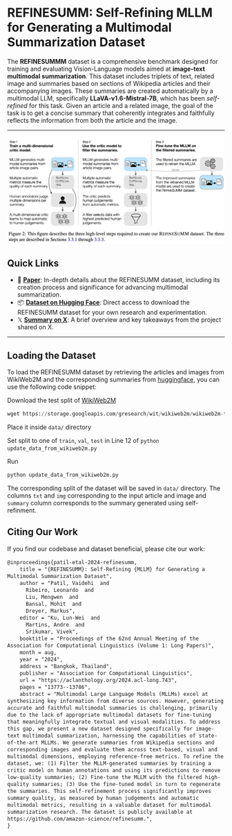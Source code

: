 # **REFINESUMM: Self-Refining MLLM for Generating a Multimodal Summarization Dataset**

The **REFINESUMMM** dataset is a comprehensive benchmark designed for training and evaluating Vision-Language models aimed at **image-text multimodal summarization**. This dataset includes triplets of text, related image and summaries based on sections of Wikipedia articles and their accompanying images. These summaries are created automatically by a multimodal LLM, specifically **LLaVA-v1.6-Mistral-7B**, which has been *self-refined* for this task. Given an article and a related image, the goal of the task is to get a concise summary that coherently integrates and faithfully reflects the information from both the article and the image.

---
<img width="1372" alt="image" src="self-refine.png">

## **Quick Links**

- 📄 [**Paper**](https://aclanthology.org/2024.acl-long.743/): In-depth details about the REFINESUMM dataset, including its creation process and significance for advancing multimodal summarization.
- 📦 [**Dataset on Hugging Face**](https://huggingface.co/datasets/vaidehi99/RefineSumm): Direct access to download the REFINESUMM dataset for your own research and experimentation.
- 𝕏 [**Summary on X**](https://x.com/vaidehi_patil_/status/1823174854469673445): A brief overview and key takeaways from the project shared on X.

---

## **Loading the Dataset**

To load the REFINESUMM dataset by retrieving the articles and images from WikiWeb2M and the corresponding summaries from [huggingface](ttps://huggingface.co/datasets/vaidehi99/RefineSumm), you can use the following code snippet:

Download the test split of [WikiWeb2M](https://github.com/google-research-datasets/wit/blob/main/wikiweb2m.md)

```python
wget https://storage.googleapis.com/gresearch/wit/wikiweb2m/wikiweb2m-test.tfrecord.gz
```

Place it inside ```data/``` directory

Set split to one of ```train```, ```val```, ```test``` in Line 12 of ```python update_data_from_wikiweb2m.py```

Run 
```python
python update_data_from_wikiweb2m.py
```
The corresponding split of the dataset will be saved in ```data/``` directory.
The columns ```txt``` and ```img``` corresponding to the input article and image and ```summary``` column corresponds to the summary generated using self-refinment.


## Citing Our Work

If you find our codebase and 
dataset beneficial, please cite our work:
```
@inproceedings{patil-etal-2024-refinesumm,
    title = "{REFINESUMM}: Self-Refining {MLLM} for Generating a Multimodal Summarization Dataset",
    author = "Patil, Vaidehi  and
      Ribeiro, Leonardo  and
      Liu, Mengwen  and
      Bansal, Mohit  and
      Dreyer, Markus",
    editor = "Ku, Lun-Wei  and
      Martins, Andre  and
      Srikumar, Vivek",
    booktitle = "Proceedings of the 62nd Annual Meeting of the Association for Computational Linguistics (Volume 1: Long Papers)",
    month = aug,
    year = "2024",
    address = "Bangkok, Thailand",
    publisher = "Association for Computational Linguistics",
    url = "https://aclanthology.org/2024.acl-long.743",
    pages = "13773--13786",
    abstract = "Multimodal Large Language Models (MLLMs) excel at synthesizing key information from diverse sources. However, generating accurate and faithful multimodal summaries is challenging, primarily due to the lack of appropriate multimodal datasets for fine-tuning that meaningfully integrate textual and visual modalities. To address this gap, we present a new dataset designed specifically for image-text multimodal summarization, harnessing the capabilities of state-of-the-art MLLMs. We generate summaries from Wikipedia sections and corresponding images and evaluate them across text-based, visual and multimodal dimensions, employing reference-free metrics. To refine the dataset, we: (1) Filter the MLLM-generated summaries by training a critic model on human annotations and using its predictions to remove low-quality summaries; (2) Fine-tune the MLLM with the filtered high-quality summaries; (3) Use the fine-tuned model in turn to regenerate the summaries. This self-refinement process significantly improves summary quality, as measured by human judgements and automatic multimodal metrics, resulting in a valuable dataset for multimodal summarization research. The dataset is publicly available at https://github.com/amazon-science/refinesumm.",
}
```
